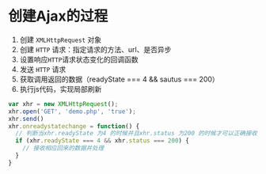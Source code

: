 # 创建Ajax的过程

1. 创建 `XMLHttpRequest` 对象
2. 创建 `HTTP` 请求：指定请求的方法、url、是否异步
3. 设置响应`HTTP`请求状态变化的回调函数
4. 发送 `HTTP` 请求
5. 获取调用返回的数据（readyState === 4 && sautus === 200）
6. 执行js代码，实现局部刷新

```js
var xhr = new XMLHttpRequest();
xhr.open('GET', 'demo.php', 'true');
xhr.send()
xhr.onreadystatechange = function() {
  // 判断当xhr.readyState 为4 的时候并且xhr.status 为200 的时候才可以正确接收响应数据
  if (xhr.readyState === 4 && xhr.status === 200) {
    // 接收相应回来的数据并处理
  }
}
```



